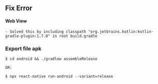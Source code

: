 ## Fix Error

#### Web View

    - Solved this by including classpath "org.jetbrains.kotlin:kotlin-gradle-plugin:1.7.0" in root build.gradle

### Export file apk

    $ cd android && ./gradlew assembleRelease

    OR:

    $ npx react-native run-android --variant=release
